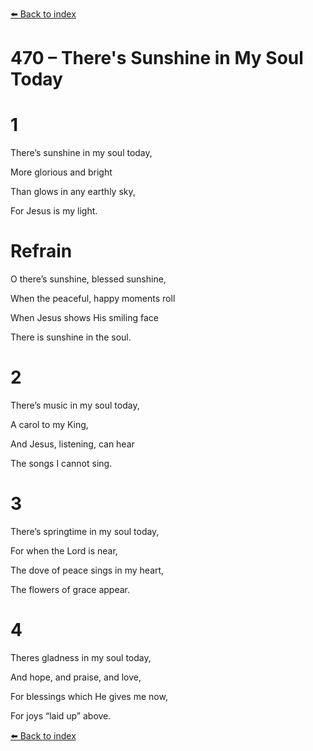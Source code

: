 [⬅️ Back to index](../README.md)

# 470 – There's Sunshine in My Soul Today





# 1

There’s sunshine in my soul today,

More glorious and bright

Than glows in any earthly sky,

For Jesus is my light.



# Refrain

O there’s sunshine, blessed sunshine,

When the peaceful, happy moments roll

When Jesus shows His smiling face

There is sunshine in the soul.



# 2

There’s music in my soul today,

A carol to my King,

And Jesus, listening, can hear

The songs I cannot sing.



# 3

There’s springtime in my soul today,

For when the Lord is near,

The dove of peace sings in my heart,

The flowers of grace appear.



# 4

Theres gladness in my soul today,

And hope, and praise, and love,

For blessings which He gives me now,

For joys “laid up” above.

[⬅️ Back to index](../README.md)
